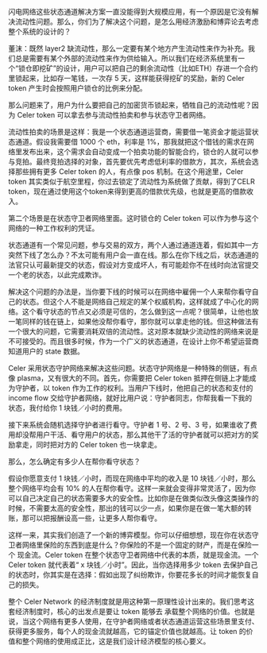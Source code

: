 
闪电网络这些状态通道解决方案一直没能得到大规模应用，有一个原因是它没有解决流动性问题。那么，你们为了解决这个问题，是怎么用经济激励和博弈论去考虑整个系统的设计的？

董沫：既然 layer2 缺流动性，那么一定要有某个地方产生流动性来作为补充。我们总是需要有某个外部的流动性来作为供给输入。所以我们在经济系统里有一个“锁仓即挖矿”的设计，用户可以把自己的剩余流动性（比如ETH）存进一个合约里锁起来，比如存一笔钱，一次存 5 天，这样能获得挖矿的奖励，新的 Celer token 产生时会按照用户锁仓的比例来分配。

那么问题来了，用户为什么要把自己的加密货币锁起来，牺牲自己的流动性呢？因为 Celer token 可以拿去参与流动性拍卖和参与状态守卫者网络。

流动性拍卖的场景是这样：我是一个状态通道运营商，需要借一笔资金才能运营状态通道。假设我需要借 1000 个 eth，利率是 1%，那我就把这个借钱的需求在网络里发布出来，这个需求会自动变成一个拍卖功能的智能合约，锁仓的人就可以参与竞拍。最终竞拍选择的对象，首先要优先考虑低利率的借款方，其次，系统会选择那些拥有更多 Celer token 的人，有点像 pos 机制。在这个用途里，Celer token 其实类似于航空里程，你过去锁定了流动性为系统做了贡献，得到了CELR token，现在通过使用这个token来得到更高的借款优先级，也就是更高的借款收入。

第二个场景是在状态守卫者网络里面。这时锁仓的 Celer token 可以作为参与这个网络的一种工作权利的凭证。

状态通道有一个常见问题，参与交易的双方，两个人通过通道连着，假如其中一方突然下线了怎么办？不太可能有用户会一直在线。那么在你下线之后，状态通道的法官只认可最新提交的状态，假设对方变成坏人，有可能趁你不在线时向法官提交一个老的状态，以此完成欺诈。

解决这个问题的办法是，当你要下线的时候可以在网络中雇佣一个人来帮你看守自己的状态。但这个人不能是网络自己规定的某个权威机构，这样就成了中心化的网络。这个看守状态的节点又必须是可信的，怎么做到这一点呢？很简单，让他也放一笔同样的钱在链上，如果他没帮你看守，那你就可以拿走他的钱。但这种做法有一个很大的问题，它需要消耗双倍的流动性。这对原本就缺少流动性的网络来说是不可接受的。而且很多时候，作为一个广义的状态通道，在设计上你不希望运营商知道用户的 state 数据。

Celer 采用状态守护网络来解决这些问题。状态守护网络是一种特殊的侧链，有点像 plasma，又有很大的不同。首先，你需要把 Celer token 抵押在侧链上才能成为守护者，以 token 作为工作的权利。当用户下线时，他把自己的状态和支付的 income flow 交给守护者网络，就好比用户说：守护者同志，你帮我看一下我的状态，我付给你 1 块钱／小时的费用。

接下来系统会随机选择守护者进行看守。守护者 1 号、2 号、3 号，如果谁收了费用却没帮用户干活、看守用户的状态，那么其他干了活的守护者就可以把对方的奖励拿走，同时把对方的 Celer token 也一块拿走。

那么，怎么确定有多少人在帮你看守状态？

假设你愿意支付 1 块钱／小时，而现在网络中平均的收入是 10 块钱／小时，那么整个网络平均会有 10% 的人在帮你看守。这样一来就会变得非常灵活了，因为你可以自己决定自己的状态需要多大的安全性。比如你是在做类似改头像这类操作的时候，不需要太高的安全性，那出的钱可以少一点，如果你是在做一笔大额的转账，那可以把报酬设高一些，让更多人帮你看守。

这样一来，其实我们创造了一个新的博弈模型。你可以仔细想想，现在你在状态守卫者网络里保险的东西到底是什么？你保险的不是一个固定的财产，而是在保险一个 现金流。Celer token 在整个状态守卫者网络中代表的本质，就是现金流。一个 Celer token 就代表着“ x 块钱／小时”。因此，当你选择用多少 token 去保护自己的状态时，你其实是在选择：假如出现了纠纷欺诈，你要花多长的时间才能恢复自己的损失。

整个 Celer Network 的经济制度就是用这种第一原理性设计出来的。我们思考这套经济制度时，核心的出发点是要让 token 能够去 承载整个网络的价值。也就是说，当这个网络有更多人使用，在守护者网络或者状态通道运营这些场景里支付、获得更多服务，每个人的现金流就越高，它的锚定价值也就越高。让 token 的价值和整个网络的使用成正比，这是我们设计经济模型的核心要义。




